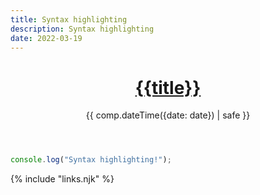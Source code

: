```yaml
---
title: Syntax highlighting
description: Syntax highlighting
date: 2022-03-19
---
```


<header>

# [{{title}}](/)

{{ comp.dateTime({date: date}) | safe }}

</header>

<section>

```js
console.log("Syntax highlighting!");
```
</section>

{% include "links.njk" %}
